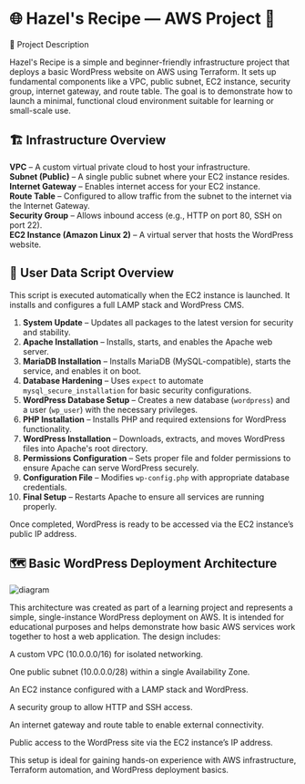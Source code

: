 # 🌐 Hazel's Recipe — AWS Project 🚀

📘 Project Description

Hazel's Recipe is a simple and beginner-friendly infrastructure project that deploys a basic WordPress website on AWS using Terraform. It sets up fundamental components like a VPC, public subnet, EC2 instance, security group, internet gateway, and route table. The goal is to demonstrate how to launch a minimal, functional cloud environment suitable for learning or small-scale use.

## 🏗️ Infrastructure Overview

**VPC** – A custom virtual private cloud to host your infrastructure.  
**Subnet (Public)** – A single public subnet where your EC2 instance resides.  
**Internet Gateway** – Enables internet access for your EC2 instance.  
**Route Table** – Configured to allow traffic from the subnet to the internet via the Internet Gateway.  
**Security Group** – Allows inbound access (e.g., HTTP on port 80, SSH on port 22).  
**EC2 Instance (Amazon Linux 2)** – A virtual server that hosts the WordPress website.


## 📜 User Data Script Overview

This script is executed automatically when the EC2 instance is launched. It installs and configures a full LAMP stack and WordPress CMS.

1. **System Update** – Updates all packages to the latest version for security and stability.
2. **Apache Installation** – Installs, starts, and enables the Apache web server.
3. **MariaDB Installation** – Installs MariaDB (MySQL-compatible), starts the service, and enables it on boot.
4. **Database Hardening** – Uses `expect` to automate `mysql_secure_installation` for basic security configurations.
5. **WordPress Database Setup** – Creates a new database (`wordpress`) and a user (`wp_user`) with the necessary privileges.
6. **PHP Installation** – Installs PHP and required extensions for WordPress functionality.
7. **WordPress Installation** – Downloads, extracts, and moves WordPress files into Apache's root directory.
8. **Permissions Configuration** – Sets proper file and folder permissions to ensure Apache can serve WordPress securely.
9. **Configuration File** – Modifies `wp-config.php` with appropriate database credentials.
10. **Final Setup** – Restarts Apache to ensure all services are running properly.

Once completed, WordPress is ready to be accessed via the EC2 instance’s public IP address.

## 🗺️ Basic WordPress Deployment Architecture

![diagram](https://github.com/user-attachments/assets/7bdb9167-65c0-4121-9a53-ca863faedb92)

This architecture was created as part of a learning project and represents a simple, single-instance WordPress deployment on AWS. It is intended for educational purposes and helps demonstrate how basic AWS services work together to host a web application. The design includes:

A custom VPC (10.0.0.0/16) for isolated networking.

One public subnet (10.0.0.0/28) within a single Availability Zone.

An EC2 instance configured with a LAMP stack and WordPress.

A security group to allow HTTP and SSH access.

An internet gateway and route table to enable external connectivity.

Public access to the WordPress site via the EC2 instance’s IP address.

This setup is ideal for gaining hands-on experience with AWS infrastructure, Terraform automation, and WordPress deployment basics.
